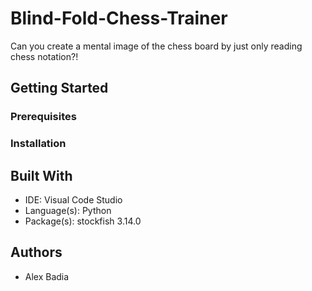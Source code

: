 # Blind-Fold-Chess-Trainer
Can you create a mental image of the chess board by just only reading chess notation?!

## Getting Started

### Prerequisites

### Installation

## Built With

- IDE: Visual Code Studio
- Language(s): Python
- Package(s): stockfish 3.14.0

## Authors
- Alex Badia
